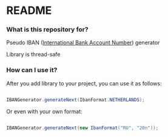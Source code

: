 # README #

### What is this repository for? ###

Pseudo IBAN ([International Bank Account Number](https://en.wikipedia.org/wiki/International_Bank_Account_Number)) generator

Library is thread-safe

### How can I use it? ###

After you add library to your project, you can use it as follows:

``` java

IBANGenerator.generateNext(IbanFormat.NETHERLANDS);

```

Or even with your own format:

``` java

IBANGenerator.generateNext(new IbanFormat("RU", "20n"));

```